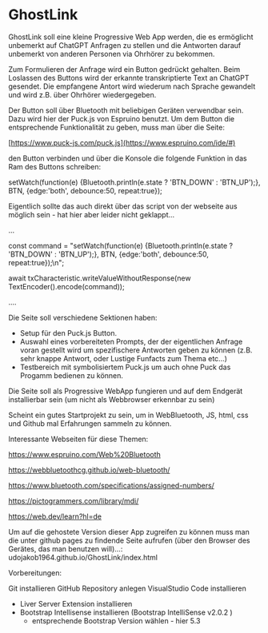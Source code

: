 # GhostLink


GhostLink soll eine kleine Progressive Web App werden, die es ermöglicht unbemerkt auf ChatGPT Anfragen zu stellen und die Antworten darauf unbemerkt von anderen Personen via Ohrhörer zu bekommen.

Zum Formulieren der Anfrage wird ein Button gedrückt gehalten. Beim Loslassen des Buttons wird der erkannte transkriptierte Text an ChatGPT gesendet. Die empfangene Antort wird wiederum nach Sprache gewandelt und wird z.B. über Ohrhörer wiedergegeben.

Der Button soll über Bluetooth mit beliebigen Geräten verwendbar sein. Dazu wird hier der Puck.js von Espruino benutzt.
Um dem Button die entsprechende Funktionalität zu geben, muss man über die Seite:

[https://www.puck-js.com/puck.js](https://www.espruino.com/ide/#)

den Button verbinden und über die Konsole die folgende Funktion in das Ram des Buttons schreiben:

setWatch(function(e) {Bluetooth.println(e.state ? 'BTN_DOWN' : 'BTN_UP');}, BTN, {edge:'both', debounce:50, repeat:true});

Eigentlich sollte das auch direkt über das script von der webseite aus möglich sein - hat hier aber leider nicht geklappt...<p>
...<p>
const command = "setWatch(function(e) {Bluetooth.println(e.state ? 'BTN_DOWN' : 'BTN_UP');}, BTN, {edge:'both', debounce:50, repeat:true});\n";<p>
await txCharacteristic.writeValueWithoutResponse(new TextEncoder().encode(command));<p>
....<p>
Die Seite soll verschiedene Sektionen haben:<p>
- Setup für den Puck.js Button.
- Auswahl eines vorbereiteten Prompts, der der eigentlichen Anfrage voran gestellt wird um spezifischere Antworten geben zu können (z.B. sehr knappe Antwort, oder Lustige Funfacts zum Thema etc...)
- Testbereich mit symbolisiertem Puck.js um auch ohne Puck das Progamm bedienen zu können.

Die Seite soll als Progressive WebApp fungieren und auf dem Endgerät installierbar sein (um nicht als Webbrowser erkennbar zu sein)


Scheint ein gutes Startprojekt zu sein, um in WebBluetooth, JS, html, css und Github mal Erfahrungen sammeln zu können. 

Interessante Webseiten für diese Themen:<p>
https://www.espruino.com/Web%20Bluetooth<p>
https://webbluetoothcg.github.io/web-bluetooth/<p>
https://www.bluetooth.com/specifications/assigned-numbers/<p>
https://pictogrammers.com/library/mdi/<p>
https://web.dev/learn?hl=de

Um auf die gehostete Version dieser App zugreifen zu können muss man die unter github pages zu findende Seite aufrufen (über den Browser des Gerätes, das man benutzen will)...:
udojakob1964.github.io/GhostLink/index.html


Vorbereitungen:

Git installieren
GitHub Repository anlegen
VisualStudio Code installieren
- Liver Server  Extension installieren
- Bootstrap Intellisense installieren (Bootstrap IntelliSense  v2.0.2 )
  - entsprechende Bootstrap Version wählen - hier 5.3
